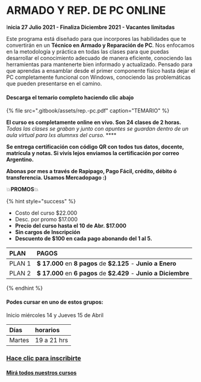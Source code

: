 # ARMADO Y REP. DE PC ONLINE

I**nicia 27 Julio 2021 - Finaliza Diciembre 2021 - Vacantes limitadas**

Este programa está diseñado para que incorpores las habilidades que te convertirán en un **Técnico en Armado y Reparación de PC**. Nos enfocamos en la metodología y práctica en todas las clases para que puedas desarrollar el conocimiento adecuado de manera eficiente, conociendo las herramientas para mantenerte bien informado y actualizado. Pensado para que aprendas a ensamblar desde el primer componente físico hasta dejar el PC completamente funcional con Windows, conociendo las problemáticas que pueden presentarse en el camino.

#### Descarga el temario completo haciendo clic abajo

{% file src=".gitbook/assets/rep.-pc.pdf" caption="TEMARIO" %}

**El curso es completamente online en vivo. Son 24 clases de 2 horas.** _Todas las clases se graban y  junto con apuntes se guardan dentro de un aula virtual para lxs alumnxs del curso._ ****

**Se entrega certificación con código QR con todos tus datos, docente, matrícula y notas. Si vivís lejos enviamos la certificación por correo Argentino.** 

**Abonas por mes a través de Rapipago, Pago Fácil, crédito, débito ó transferencia. Usamos Mercadopago :\)** 

💥**PROMOS**💥 

{% hint style="success" %}
* Costo del curso $22.000
* Desc. por promo $17.000
* **Precio del curso hasta el 10 de Abr. $17.000**
* **Sin cargos de Inscripción**
* **Descuento de $100 en cada pago abonando del 1 al 5.** 

| PLAN | PAGOS |
| :--- | :--- |
| PLAN 1 | **$ 17.000** en **8 pagos** de **$2.125** - **Junio a Enero** |
| PLAN 2 | **$ 17.000** en **6 pagos** de **$2.429** - **Junio a Diciembre** |
{% endhint %}

#### Podes cursar en uno de estos grupos:

Inicio miércoles 14 y Jueves 15 de Abril

| Días | horarios |
| :--- | :--- |
| Martes | 19 a 21 hrs |

### [Hace clic para inscribirte](http://wa.me/5491164622877?text=Me%20interesa%20el%20curso%20de%20Rep%20PC)

#### [Mirá todos nuestros cursos](./)

